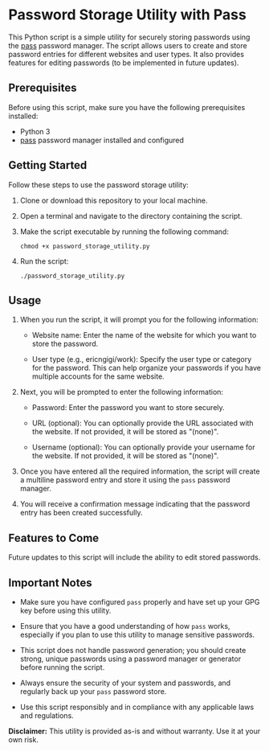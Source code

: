 # Password Storage Utility with Pass

This Python script is a simple utility for securely storing passwords using the [pass](https://www.passwordstore.org/) password manager. The script allows users to create and store password entries for different websites and user types. It also provides features for editing passwords (to be implemented in future updates).

## Prerequisites

Before using this script, make sure you have the following prerequisites installed:

- Python 3
- [pass](https://www.passwordstore.org/) password manager installed and configured

## Getting Started

Follow these steps to use the password storage utility:

1. Clone or download this repository to your local machine.

2. Open a terminal and navigate to the directory containing the script.

3. Make the script executable by running the following command:

   ```shell
   chmod +x password_storage_utility.py
   ```

4. Run the script:

   ```shell
   ./password_storage_utility.py
   ```

## Usage

1. When you run the script, it will prompt you for the following information:

   - Website name: Enter the name of the website for which you want to store the password.

   - User type (e.g., ericngigi/work): Specify the user type or category for the password. This can help organize your passwords if you have multiple accounts for the same website.

2. Next, you will be prompted to enter the following information:

   - Password: Enter the password you want to store securely.

   - URL (optional): You can optionally provide the URL associated with the website. If not provided, it will be stored as "(none)".

   - Username (optional): You can optionally provide your username for the website. If not provided, it will be stored as "(none)".

3. Once you have entered all the required information, the script will create a multiline password entry and store it using the `pass` password manager.

4. You will receive a confirmation message indicating that the password entry has been created successfully.

## Features to Come

Future updates to this script will include the ability to edit stored passwords.

## Important Notes

- Make sure you have configured `pass` properly and have set up your GPG key before using this utility.

- Ensure that you have a good understanding of how `pass` works, especially if you plan to use this utility to manage sensitive passwords.

- This script does not handle password generation; you should create strong, unique passwords using a password manager or generator before running the script.

- Always ensure the security of your system and passwords, and regularly back up your `pass` password store.

- Use this script responsibly and in compliance with any applicable laws and regulations.

**Disclaimer:** This utility is provided as-is and without warranty. Use it at your own risk.
